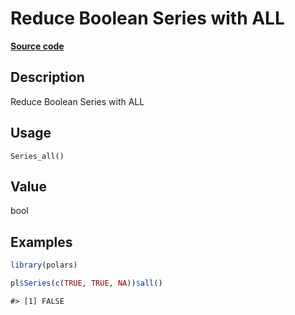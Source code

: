 

# Reduce Boolean Series with ALL

[**Source code**](https://github.com/pola-rs/r-polars/tree/main/R/series__series.R#L644)

## Description

Reduce Boolean Series with ALL

## Usage

<pre><code class='language-R'>Series_all()
</code></pre>

## Value

bool

## Examples

``` r
library(polars)

pl$Series(c(TRUE, TRUE, NA))$all()
```

    #> [1] FALSE
